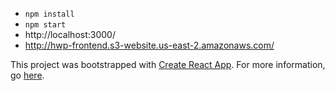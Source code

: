 * `npm install`
* `npm start`
* http://localhost:3000/
* http://hwp-frontend.s3-website.us-east-2.amazonaws.com/

This project was bootstrapped with [Create React App](https://github.com/facebookincubator/create-react-app).
For more information, go [here](https://github.com/facebookincubator/create-react-app/blob/master/packages/react-scripts/template/README.md).

